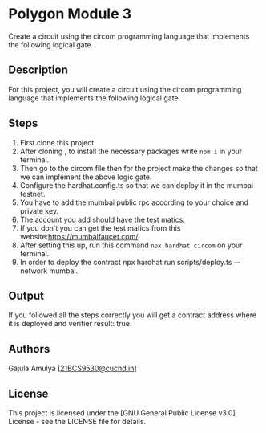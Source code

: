 # Polygon Module 3 
Create a circuit using the circom programming language that implements the following logical gate.

## Description
For this project, you will create a circuit using the circom programming language that implements the following logical gate.

## Steps
1. First clone this project.
2. After cloning , to install the necessary packages write `npm i` in your terminal.
3. Then go to the circom file then for the project make the changes so that we can implement the above logic gate.
4. Configure the hardhat.config.ts so that we can deploy it in the mumbai testnet.
5. You have to add the mumbai public rpc according to your choice and private key.
6. The account you add should have the test matics.
7. If you don't you can get the test matics from this website:https://mumbaifaucet.com/
8. After setting this up, run this command `npx hardhat circom` on your terminal.
9. In order to deploy the contract npx hardhat run scripts/deploy.ts --network mumbai.

## Output
If you followed all the steps correctly you will get a contract address where it is deployed and verifier result: true.

## Authors

Gajula Amulya [21BCS9530@cuchd.in]

## License

This project is licensed under the [GNU General Public License v3.0] License - see the LICENSE file for details.
